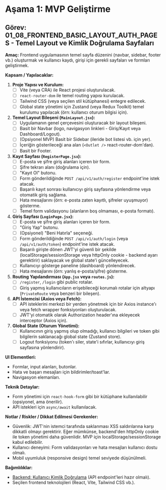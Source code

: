# Aşama 1: MVP Geliştirme

## Görev: 01_08_FRONTEND_BASIC_LAYOUT_AUTH_PAGES - Temel Layout ve Kimlik Doğrulama Sayfaları

**Amaç:** Frontend uygulamasının temel sayfa düzenini (navbar, sidebar, footer vb.) oluşturmak ve kullanıcı kaydı, girişi için gerekli sayfaları ve formları geliştirmek.

**Kapsam / Yapılacaklar:**

1. **Proje Yapısı ve Kurulum:**
    - [ ] Vite (veya CRA) ile React projesi oluşturulacak.
    - [ ] `react-router-dom` ile temel routing yapısı kurulacak.
    - [ ] Tailwind CSS (veya seçilen stil kütüphanesi) entegre edilecek.
    - [ ] Global state yönetimi için Zustand (veya Redux Toolkit) temel kurulumu yapılacak (örn: kullanıcı oturum bilgisi için).
2. **Temel Layout Bileşeni (`MainLayout.jsx`):**
    - [ ] Uygulamanın genel çerçevesini oluşturacak bir layout bileşeni.
    - [ ] Basit bir Navbar (logo, navigasyon linkleri - Giriş/Kayıt veya Dashboard/Logout).
    - [ ] (Opsiyonel MVP) Basit bir Sidebar (ileride bot listesi vb. için yer).
    - [ ] İçeriğin gösterileceği ana alan (`<Outlet />` react-router-dom'dan).
    - [ ] Basit bir Footer.
3. **Kayıt Sayfası (`RegisterPage.jsx`):**
    - [ ] E-posta ve şifre giriş alanları içeren bir form.
    - [ ] Şifre tekrarı alanı (doğrulama için).
    - [ ] "Kayıt Ol" butonu.
    - [ ] Form gönderildiğinde `POST /api/v1/auth/register` endpoint'ine istek atacak.
    - [ ] Başarılı kayıt sonrası kullanıcıyı giriş sayfasına yönlendirme veya otomatik giriş sağlama.
    - [ ] Hata mesajlarını (örn: e-posta zaten kayıtlı, şifreler uyuşmuyor) gösterme.
    - [ ] Temel form validasyonu (alanların boş olmaması, e-posta formatı).
4. **Giriş Sayfası (`LoginPage.jsx`):**
    - [ ] E-posta ve şifre giriş alanları içeren bir form.
    - [ ] "Giriş Yap" butonu.
    - [ ] (Opsiyonel) "Beni Hatırla" seçeneği.
    - [ ] Form gönderildiğinde `POST /api/v1/auth/login` (veya `/api/v1/auth/token`) endpoint'ine istek atacak.
    - [ ] Başarılı girişte dönen JWT'yi güvenli bir şekilde (localStorage/sessionStorage veya httpOnly cookie - backend ayarı gerektirir) saklayacak ve global state'i güncelleyecek.
    - [ ] Kullanıcıyı gösterge paneline (dashboard) yönlendirecek.
    - [ ] Hata mesajlarını (örn: yanlış e-posta/şifre) gösterme.
5. **Routing Yapılandırması (`App.jsx` veya `routes.js`):**
    - [ ] `/register`, `/login` gibi public rotalar.
    - [ ] Giriş yapmış kullanıcıların erişebileceği korumalı rotalar için altyapı (`PrivateRoute` veya benzeri bir bileşen).
6. **API İstemcisi (Axios veya Fetch):**
    - [ ] API isteklerini merkezi bir yerden yönetmek için bir Axios instance'ı veya fetch wrapper fonksiyonları oluşturulacak.
    - [ ] JWT'yi otomatik olarak Authorization header'ına ekleyecek interceptor (Axios için).
7. **Global State (Oturum Yönetimi):**
    - [ ] Kullanıcının giriş yapmış olup olmadığı, kullanıcı bilgileri ve token gibi bilgilerin saklanacağı global state (Zustand store).
    - [ ] Logout fonksiyonu (token'ı siler, state'i sıfırlar, kullanıcıyı giriş sayfasına yönlendirir).

**UI Elementleri:**
- Formlar, input alanları, butonlar.
- Hata ve başarı mesajları için bildirimler/toast'lar.
- Navigasyon elemanları.

**Teknik Detaylar:**
- Form yönetimi için `react-hook-form` gibi bir kütüphane kullanılabilir (opsiyonel, ama önerilir).
- API istekleri için `async/await` kullanılacak.

**Notlar / Riskler / Dikkat Edilmesi Gerekenler:**
- Güvenlik: JWT'nin istemci tarafında saklanması XSS saldırılarına karşı dikkatli olmayı gerektirir. Eğer mümkünse, backend'den httpOnly cookie ile token yönetimi daha güvenlidir. MVP için localStorage/sessionStorage kabul edilebilir.
- Kullanıcı deneyimi: Form validasyonları ve hata mesajları kullanıcı dostu olmalı.
- Mobil uyumluluk (responsive design) temel seviyede düşünülmeli.

**Bağımlılıklar:**
- [Backend: Kullanıcı Kimlik Doğrulama](01_01_BACKEND_USER_AUTH.md) (API endpoint'leri hazır olmalı).
- Seçilen frontend teknolojileri (React, Vite, Tailwind CSS vb.).
